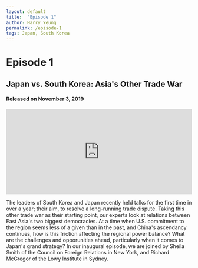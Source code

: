 ```yaml
---
layout: default
title:  "Episode 1"
author: Harry Yeung
permalink: /episode-1
tags: Japan, South Korea
---
```


# Episode 1
## Japan vs. South Korea: Asia's Other Trade War
#### Released on November 3, 2019

<iframe src="https://open.spotify.com/embed-podcast/episode/4dlKfIhYIz1MiPs0FGsetM" width="100%" height="232" frameborder="0" allowtransparency="true" allow="encrypted-media"></iframe>

The leaders of South Korea and Japan recently held talks for the first time in over a year; their aim, to resolve a long-running trade dispute. Taking this other trade war as their starting point, our experts look at relations between East Asia's two biggest democracies. At a time when U.S. commitment to the region seems less of a given than in the past, and China's ascendancy continues, how is this friction affecting the regional power balance? What are the challenges and opporunities ahead, particularly when it comes to Japan's grand strategy? In our inaugural episode, we are joined by Sheila Smith of the Council on Foreign Relations in New York, and Richard McGregor of the Lowy Institute in Sydney. 

